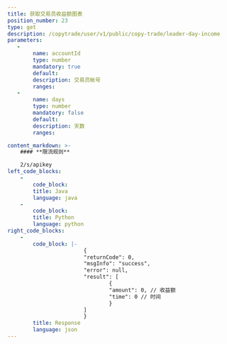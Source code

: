 ```yaml
---
title: 获取交易员收益额图表
position_number: 23
type: get
description: /copytrade/user/v1/public/copy-trade/leader-day-income
parameters:
   -
        name: accountId
        type: number
        mandatory: true
        default:
        description: 交易员帐号
        ranges:
   -
        name: days
        type: number
        mandatory: false
        default:
        description: 天数
        ranges:

content_markdown: >-
    #### **限流规则**

    2/s/apikey
left_code_blocks:
    -
        code_block:
        title: Java
        language: java
    -
        code_block:
        title: Python
        language: python
right_code_blocks:
    -
        code_block: |-
                        {
                        "returnCode": 0,
                        "msgInfo": "success",
                        "error": null,
                        "result": [
                                {
                                "amount": 0, // 收益额
                                "time": 0 // 时间
                                }
                        ]
                        }
        title: Response
        language: json
---
```

